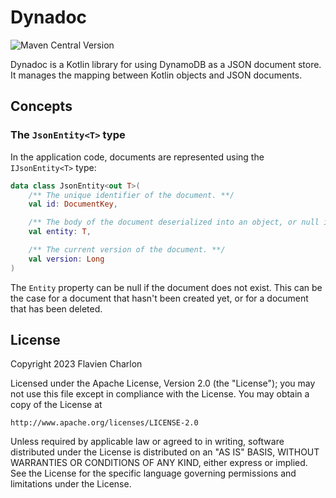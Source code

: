 # Dynadoc

![Maven Central Version](https://img.shields.io/maven-central/v/org.dynadoc/dynadoc)

Dynadoc is a Kotlin library for using DynamoDB as a JSON document store. It manages the mapping between Kotlin objects and JSON documents.

## Concepts

### The `JsonEntity<T>` type

In the application code, documents are represented using the `IJsonEntity<T>` type:

```kotlin
data class JsonEntity<out T>(
    /** The unique identifier of the document. **/
    val id: DocumentKey,

    /** The body of the document deserialized into an object, or null if the document does not exist. **/
    val entity: T,

    /** The current version of the document. **/
    val version: Long
)
```

The `Entity` property can be null if the document does not exist. This can be the case for a document that hasn't been created yet, or for a document that has been deleted.

## License

Copyright 2023 Flavien Charlon

Licensed under the Apache License, Version 2.0 (the "License"); you may not use this file except in compliance with the License. You may obtain a copy of the License at

    http://www.apache.org/licenses/LICENSE-2.0

Unless required by applicable law or agreed to in writing, software distributed under the License is distributed on an "AS IS" BASIS, WITHOUT WARRANTIES OR CONDITIONS OF ANY KIND, either express or implied.
See the License for the specific language governing permissions and limitations under the License.
